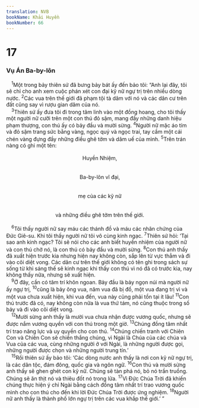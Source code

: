 ```yaml
---
translation: NVB
bookName: Khải Huyền 
bookNumber: 66
---
```


<div class="title"><h1>17</h1><h3>Vụ Án Ba-by-lôn </h3></div>
<span class="verse kh_17_1"> <sup>1</sup>Một trong bảy thiên sứ đã bưng bảy bát ấy đến bảo tôi: “Anh lại đây, tôi sẽ chỉ cho anh xem cuộc phán xét con đại kỹ nữ ngự trị trên nhiều dòng nước. </span>
<span class="verse kh_17_2"><sup>2</sup>Các vua trên thế giới đã phạm tội tà dâm với nó và các dân cư trên đất cũng say vì rượu gian dâm của nó. <br/></span>
<span class="verse kh_17_3"> <sup>3</sup>Thiên sứ ấy đưa tôi đi trong tâm linh vào một đồng hoang, cho tôi thấy một người nữ cưỡi trên một con thú đỏ sậm, mang đầy những danh hiệu phạm thượng, con thú ấy có bảy đầu và mười sừng. </span>
<span class="verse kh_17_4"><sup>4</sup>Người nữ mặc áo tím và đỏ sậm trang sức bằng vàng, ngọc quý và ngọc trai, tay cầm một cái chén vàng đựng đầy những điều ghê tởm và dâm uế của mình. </span>
<span class="verse kh_17_5"><sup>5</sup>Trên trán nàng có ghi một tên: <br/> <aside style="text-align:center;">Huyền Nhiệm, </aside><br/> <aside style="text-align:center;">Ba-by-lôn vĩ đại, </aside><br/> <aside style="text-align:center;">mẹ của các kỹ nữ </aside><br/> <aside style="text-align:center;">và những điều ghê tởm trên thế giới. </aside><br/></span>
<span class="verse kh_17_6"> <sup>6</sup>Tôi thấy người nữ say máu các thánh đồ và máu các nhân chứng của Đức Giê-su. Khi tôi thấy người nữ tôi vô cùng kinh ngạc. </span>
<span class="verse kh_17_7"><sup>7</sup>Thiên sứ hỏi: ‘Tại sao anh kinh ngạc? Tôi sẽ nói cho các anh biết huyền nhiệm của người nữ và con thú chở nó, là con thú có bảy đầu và mười sừng. </span>
<span class="verse kh_17_8"><sup>8</sup>Con thú anh thấy đã xuất hiện trước kia nhưng hiện nay không còn, sắp lên từ vực thẳm và đi vào cõi diệt vong. Các dân cư trên thế giới không có tên ghi trong sách sự sống từ khi sáng thế sẽ kinh ngạc khi thấy con thú vì nó đã có trước kia, nay không thấy nữa, nhưng sẽ xuất hiện. <br/></span>
<span class="verse kh_17_9"> <sup>9</sup>Ở đây, cần có tâm trí khôn ngoan. Bảy đầu là bảy ngọn núi mà người nữ ấy ngự trị, </span>
<span class="verse kh_17_10"><sup>10</sup>cũng là bảy ông vua, năm vua đã bị đổ, một vua đang trị vì và một vua chưa xuất hiện, khi vua đến, vua này cũng phải tồn tại ít lâu! </span>
<span class="verse kh_17_11"><sup>11</sup>Con thú trước đã có, nay không còn nữa là vua thứ tám, nó cũng thuộc trong số bảy và đi vào cõi diệt vong. <br/></span>
<span class="verse kh_17_12"> <sup>12</sup>Mười sừng anh thấy là mười vua chưa nhận được vương quốc, nhưng sẽ được nắm vương quyền với con thú trong một giờ. </span>
<span class="verse kh_17_13"><sup>13</sup>Chúng đồng tâm nhất trí trao năng lực và uy quyền cho con thú. </span>
<span class="verse kh_17_14"><sup>14</sup>Chúng chiến tranh với Chiên Con và Chiên Con sẽ chiến thắng chúng, vì Ngài là Chúa của các chúa và Vua của các vua, cùng những người ở với Ngài, là những người được gọi, những người được chọn và những người trung tín.’ <br/></span>
<span class="verse kh_17_15"> <sup>15</sup>Rồi thiên sứ ấy bảo tôi: ‘Các dòng nước anh thấy là nơi con kỹ nữ ngự trị, là các dân tộc, đám đông, quốc gia và ngôn ngữ. </span>
<span class="verse kh_17_16"><sup>16</sup>Con thú và mười sừng anh thấy sẽ ghen ghét con kỹ nữ. Chúng sẽ tàn phá nó, bỏ nó trần truồng. Chúng sẽ ăn thịt nó và thiêu đốt nó trong lửa. </span>
<span class="verse kh_17_17"><sup>17</sup>Vì Đức Chúa Trời đã khiến chúng thực hiện ý chỉ Ngài bằng cách đồng tâm nhất trí trao vương quốc mình cho con thú cho đến khi lời Đức Chúa Trời được ứng nghiệm. </span>
<span class="verse kh_17_18"><sup>18</sup>Người nữ anh thấy là thành phố lớn ngự trị trên các vua khắp thế giới.’ ” <br/></span>
